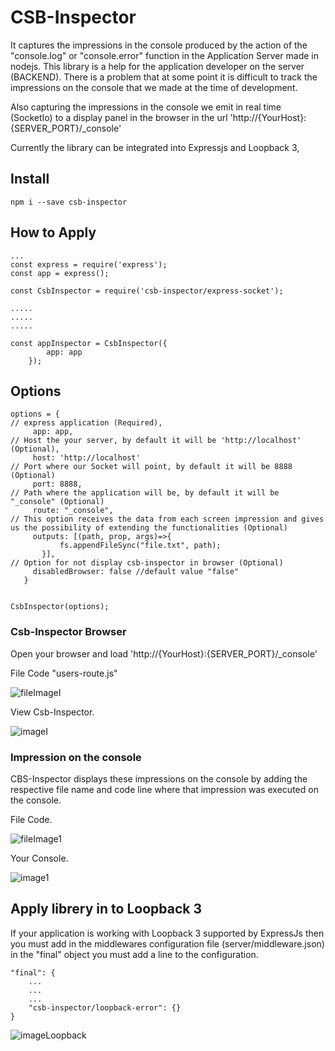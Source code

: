 # CSB-Inspector

It captures the impressions in the console produced by the action of the "console.log" or "console.error" function in the Application Server made in nodejs.
This library is a help for the application developer on the server (BACKEND). There is a problem that at some point it is difficult to track the impressions on the console that we made at the time of development.

Also capturing the impressions in the console we emit in real time (SocketIo) to a display panel in the browser in the url
'http://{YourHost}:{SERVER_PORT}/_console'


Currently the library can be integrated into Expressjs and Loopback 3,

## Install

```
npm i --save csb-inspector
```

## How to Apply

```
...
const express = require('express');
const app = express();

const CsbInspector = require('csb-inspector/express-socket');

.....
.....
.....

const appInspector = CsbInspector({
        app: app
    });

```

## Options

```
options = {
// express application (Required),
     app: app,
// Host the your server, by default it will be 'http://localhost' (Optional),
     host: 'http://localhost'
// Port where our Socket will point, by default it will be 8888 (Optional)
     port: 8888,
// Path where the application will be, by default it will be "_console" (Optional)
     route: "_console",
// This option receives the data from each screen impression and gives us the possibility of extending the functionalities (Optional)
     outputs: [(path, prop, args)=>{
           fs.appendFileSync("file.txt", path);
       }],
// Option for not display csb-inspector in browser (Optional)
     disabledBrowser: false //default value "false"
   }


CsbInspector(options);

```

### Csb-Inspector Browser

Open your browser and load 'http://{YourHost}:{SERVER_PORT}/_console'

File Code "users-route.js"

![fileImageI](https://i.ibb.co/8YkGk8n/Screen-Shot-2020-01-03-at-2-36-45-AM.png)

View Csb-Inspector.

![imageI](https://i.ibb.co/QDcxcpm/Screen-Shot-2020-01-03-at-2-18-47-AM.png)


### Impression on the console

CBS-Inspector displays these impressions on the console by adding the respective
 file name and code line where that impression was executed on the console.

File Code.

![fileImage1](https://i.ibb.co/7K8J91n/Screen-Shot-2020-01-03-at-2-33-11-AM.png)

Your Console.

![image1](https://i.ibb.co/LQ3ZnnV/Screen-Shot-2020-01-03-at-2-13-44-AM.png)

## Apply librery in to Loopback 3

If your application is working with Loopback 3 supported by ExpressJs
then you must add in the middlewares configuration file
(server/middleware.json) in the "final" object you must add a line to the configuration.

```
"final": {
    ...
    ...
    ...
    "csb-inspector/loopback-error": {}
}
```

![imageLoopback](https://i.ibb.co/P5SBq9v/Screen-Shot-2020-01-03-at-11-07-30-PM.png)